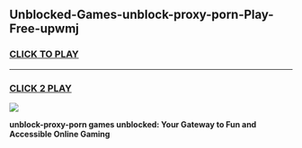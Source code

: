 
## Unblocked-Games-unblock-proxy-porn-Play-Free-upwmj
<h3>
<a href="https://premium76.site?title=unblock-proxy-porn&ref=19M">CLICK TO PLAY</a></h3>
<hr>

<h3>
<a href="https://premium76.site?title=unblock-proxy-porn&ref=19M">CLICK 2 PLAY</a>
  
</h3>

<a href="https://premium76.site?title=unblock-proxy-porn&ref=19M"><img src="https://clearcache.store/games.png"></a>


**unblock-proxy-porn games unblocked: Your Gateway to Fun and Accessible Online Gaming**
